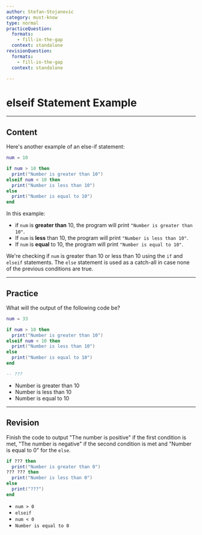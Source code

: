 ```yaml
---
author: Stefan-Stojanovic
category: must-know
type: normal
practiceQuestion:
  formats:
    - fill-in-the-gap
  context: standalone
revisionQuestion:
  formats:
    - fill-in-the-gap
  context: standalone

---
```


# elseif Statement Example

---

## Content

Here's another example of an else-if statement:
```lua
num = 10

if num > 10 then
  print("Number is greater than 10")
elseif num < 10 then
  print("Number is less than 10")
else
  print("Number is equal to 10")
end
```

In this example:

- if `num` is **greater than** 10, the program will print `"Number is greater than 10"`. 
- If `num` is **less** than 10, the program will print `"Number is less than 10"`. 
- If `num` is **equal** to 10, the program will print `"Number is equal to 10"`.


We're checking if `num` is greater than 10 or less than 10 using the `if` and `elseif` statements. The `else` statement is used as a catch-all in case none of the previous conditions are true.

---

## Practice

What will the output of the following code be?
```lua
num = 33

if num > 10 then
  print("Number is greater than 10")
elseif num < 10 then
  print("Number is less than 10")
else
  print("Number is equal to 10")
end

-- ???
```

- Number is greater than 10
- Number is less than 10
- Number is equal to 10

---

## Revision

Finish the code to output "The number is positive" if the first condition is met, "The number is negative" if the second condition is met and "Number is equal to 0" for the `else`.
```lua
if ??? then
  print("Number is greater than 0")
??? ??? then
  print("Number is less than 0")
else
  print("???")
end
```

- `num > 0`
- `elseif`
- `num < 0`
- `Number is equal to 0`
